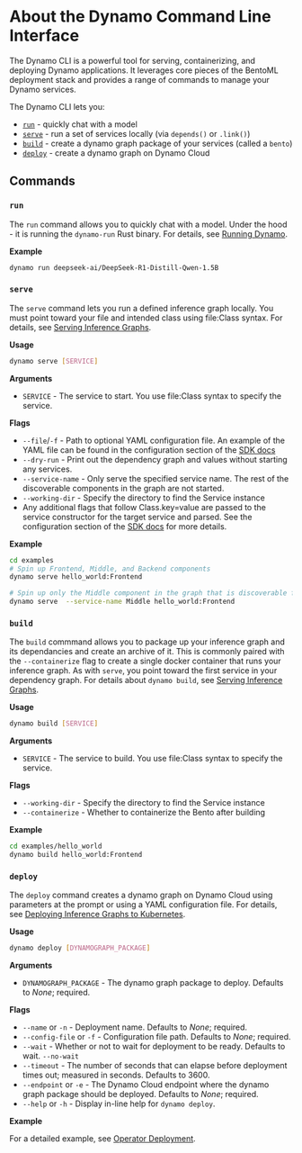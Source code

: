 <!--
SPDX-FileCopyrightText: Copyright (c) 2025 NVIDIA CORPORATION & AFFILIATES.
All rights reserved.
SPDX-License-Identifier: Apache-2.0

Licensed under the Apache License, Version 2.0 (the "License");
you may not use this file except in compliance with the License.
You may obtain a copy of the License at

http://www.apache.org/licenses/LICENSE-2.0

Unless required by applicable law or agreed to in writing, software
distributed under the License is distributed on an "AS IS" BASIS,
WITHOUT WARRANTIES OR CONDITIONS OF ANY KIND, either express or implied.
See the License for the specific language governing permissions and
limitations under the License.
-->

# About the Dynamo Command Line Interface
The Dynamo CLI is a powerful tool for serving, containerizing, and deploying Dynamo applications. It leverages core pieces of the BentoML deployment stack and provides a range of commands to manage your Dynamo services.

The Dynamo CLI lets you:
- [`run`](#run) - quickly chat with a model
- [`serve`](#serve) - run a set of services locally (via `depends()` or `.link()`)
- [`build`](#build) - create a dynamo graph package of your services (called a `bento`)
- [`deploy`](#deploy) - create a dynamo graph on Dynamo Cloud

## Commands

### `run`

The `run` command allows you to quickly chat with a model. Under the hood - it is running the `dynamo-run` Rust binary. For details, see [Running Dynamo](dynamo_run.md).

**Example**
```bash
dynamo run deepseek-ai/DeepSeek-R1-Distill-Qwen-1.5B
```

### `serve`

The `serve` command lets you run a defined inference graph locally. You must point toward your file and intended class using file:Class syntax. For details, see [Serving Inference Graphs](dynamo_serve.md).

**Usage**
```bash
dynamo serve [SERVICE]
```

**Arguments**
- `SERVICE` - The service to start. You use file:Class syntax to specify the service.

**Flags**
- `--file`/`-f` - Path to optional YAML configuration file. An example of the YAML file can be found in the configuration section of the [SDK docs](../API/sdk.md)
- `--dry-run` - Print out the dependency graph and values without starting any services.
- `--service-name` - Only serve the specified service name. The rest of the discoverable components in the graph are not started.
- `--working-dir` - Specify the directory to find the Service instance
- Any additional flags that follow Class.key=value are passed to the service constructor for the target service and parsed. See the configuration section of the [SDK docs](../API/sdk.md) for more details.

**Example**
```bash
cd examples
# Spin up Frontend, Middle, and Backend components
dynamo serve hello_world:Frontend

# Spin up only the Middle component in the graph that is discoverable from the Frontend service
dynamo serve  --service-name Middle hello_world:Frontend
```

### `build`

The `build` commmand allows you to package up your inference graph and its dependancies and create an archive of it. This is commonly paired with the `--containerize` flag to create a single docker container that runs your inference graph. As with `serve`, you point toward the first service in your dependency graph. For details about `dynamo build`, see [Serving Inference Graphs](dynamo_serve.md).

**Usage**
```bash
dynamo build [SERVICE]
```

**Arguments**
- `SERVICE` - The service to build. You use file:Class syntax to specify the service.

**Flags**
- `--working-dir` - Specify the directory to find the Service instance
- `--containerize` - Whether to containerize the Bento after building

**Example**
```bash
cd examples/hello_world
dynamo build hello_world:Frontend
```

### `deploy`

The `deploy` command creates a dynamo graph on Dynamo Cloud using parameters at the prompt or using a YAML configuration file. For details, see [Deploying Inference Graphs to Kubernetes](dynamo_deploy/README.md).

**Usage**
```bash
dynamo deploy [DYNAMOGRAPH_PACKAGE]
```

**Arguments**
- `DYNAMOGRAPH_PACKAGE` - The dynamo graph package to deploy. Defaults to *None*; required.

**Flags**
- `--name` or `-n` - Deployment name. Defaults to *None*; required.
- `--config-file` or `-f` - Configuration file path. Defaults to *None*; required.
- `--wait` - Whether or not to wait for deployment to be ready. Defaults to wait.
  `--no-wait`
- `--timeout` - The number of seconds that can elapse before deployment times out; measured in seconds. Defaults to 3600.
- `--endpoint` or `-e` - The Dynamo Cloud endpoint where the dynamo graph package should be deployed. Defaults to *None*; required.
- `--help` or `-h` - Display in-line help for `dynamo deploy`.


**Example**

For a detailed example, see [Operator Deployment](dynamo_deploy/operator_deployment.md).
